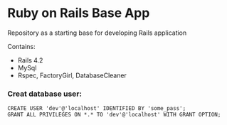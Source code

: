 # Ruby on Rails Base App

Repository as a starting base for developing Rails application

Contains:

- Rails 4.2
- MySql
- Rspec, FactoryGirl, DatabaseCleaner

### Creat database user:

```
CREATE USER 'dev'@'localhost' IDENTIFIED BY 'some_pass';
GRANT ALL PRIVILEGES ON *.* TO 'dev'@'localhost' WITH GRANT OPTION;
```
